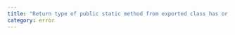 ```yaml
---
title: "Return type of public static method from exported class has or is using name '{0}' from private module '{1}'."
category: error
---
```

